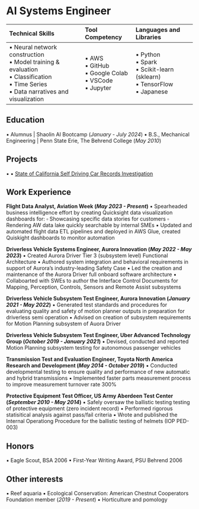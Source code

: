 # AI Systems Engineer

| **Technical Skills** | **Tool Competency** | **Languages and Libraries** |
|:---------------------|:---------------------|:----------------------------|
| ▪ Neural network construction <br> ▪ Model training & evaluation <br> ▪ Classification <br> ▪ Time Series <br> ▪ Data narratives and visualization |▪ AWS <br> ▪ GitHub <br> ▪ Google Colab <br> ▪ VSCode <br> ▪ Jupyter | ▪ Python <br> ▪ Spark <br> ▪ Scikit-learn (sklearn) <br> ▪ TensorFlow <br> ▪ Japanese |


## Education
▪ Alumnus  |  Shaolin AI Bootcamp (_January - July 2024_)
▪ B.S., Mechanical Engineering  |  Penn State Erie, The Behrend College (_May 2010_)


## Projects
▪
▪ [State of California Self Driving Car Records Investigation](https://github.com/Kyle-Markwardt/self-driving-vehicles)


## Work Experience 
**Flight Data Analyst, Aviation Week (_May 2023 - Present_)**
▪ Spearheaded business intelligence effort by creating Quicksight data visualization dashboards for:
  ▫ Showcasing specific data stories for customers
  ▫ Rendering AW data lake quickly searchable by internal SMEs
▪ Updated and automated flight data ETL pipelines and deployed in AWS Glue, created Quiskight dashboards to monitor automation

**Driverless Vehicle Systems Engineer, Aurora Innovation (_May 2022 - May 2023_)**
▪ Created Aurora Driver Tier 3 (subsystem level) Functional Architecture
▪ Authored system integration and behavioral requirements in support of Aurora’s industry-leading Safety Case 
▪ Led the creation and maintenance of the Aurora Driver full onboard software architecture
▪ Collaboarted with SWEs to author the Interface Control Documents for Mapping, Perception, Controls, Sensors and Remote Assist subsystems

**Driverless Vehicle Subsystem Test Engineer, Aurora Innovation (_January 2021 - May 2022_)**
▪ Generated test standards and procedures for evaluating quality and safety of motion planner outputs in preparation for driverless semi operation
▪ Advised on creation of subsystem requirements for Motion Planning subsystem of Auora Driver

**Driverless Vehicle Subsystem Test Engineer, Uber Advanced Technology Group (_October 2019 - January 2021_)**
▪ Devised, conducted and reported Motion Planning subsystem testing for autonomous passenger vehicles

**Transmission Test and Evaluation Engineer, Toyota North America Research and Development (_May 2014 - October 2019_)**
▪ Conducted developmental testing to ensure quality and performance of new automatic and hybrid transmissions
▪ Implemented faster parts measurement process to improve measurement turnover rate 300%

**Protective Equipment Test Officer, US Army Aberdeen Test Center (_September 2010 - May 2014_)**
▪ Safely oversaw the ballistic testing testing of protective equipment (zero incident record)
▪ Performed rigorous statisitical analysis against pass/fail criteria
▪ Wrote and published the Internal Operationg Procedure for the ballistic testing of helmets (IOP PED-003)

## Honors
▪ Eagle Scout, BSA 2006
▪ First-Year Writing Award, PSU Behrend 2006

## Other interests
▪ Reef aquaria
▪ Ecological Conservation: American Chestnut Cooperators Foundation member (_2019 - Present_)
▪ Horticulture and pomology
